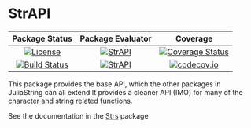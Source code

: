 # StrAPI

| **Package Status** | **Package Evaluator** | **Coverage**      |
|:------------------:|:---------------------:|:-----------------:|
| [![License](http://img.shields.io/badge/license-MIT-brightgreen.svg?style=flat)](LICENSE.md) | [![StrAPI](http://pkg.julialang.org/badges/StrAPI_0.6.svg)](http://pkg.julialang.org/?pkg=StrAPI) | [![Coverage Status](https://coveralls.io/repos/github/JuliaString/StrAPI.jl/badge.svg?branch=master)](https://coveralls.io/github/JuliaString/StrAPI.jl?branch=master)
| [![Build Status](https://travis-ci.org/JuliaString/StrAPI.jl.svg?branch=master)](https://travis-ci.org/JuliaString/StrAPI.jl) |  [![StrAPI](http://pkg.julialang.org/badges/StrAPI_0.7.svg)](http://pkg.julialang.org/?pkg=StrAPI) | [![codecov.io](http://codecov.io/github/JuliaString/StrAPI.jl/coverage.svg?branch=master)](http://codecov.io/github/JuliaString/StrAPI.jl?branch=master)

This package provides the base API, which the other packages in JuliaString can all extend
It provides a cleaner API (IMO) for many of the character and string related functions.

See the documentation in the [Strs](https://github.com/JuliaString/Strs.jl) package
